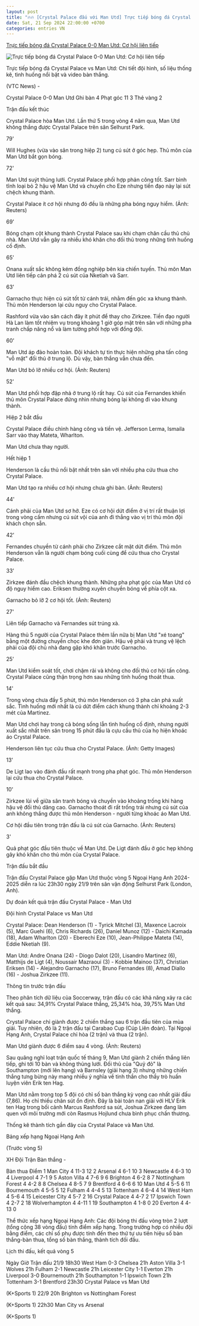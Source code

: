```yaml
---
layout: post
title: "🔥🔥 [Crystal Palace đấu với Man Utd] Trực tiếp bóng đá Crystal Palace 0-0 Man Utd: Cơ hội liên tiếp"
date: Sat, 21 Sep 2024 22:00:00 +0700
categories: entries VN
---
```

[Trực tiếp bóng đá Crystal Palace 0-0 Man Utd: Cơ hội liên tiếp](https://vtcnews.vn/truc-tiep-bong-da-crystal-palace-vs-man-utd-hom-nay-21-9-ar897357.html)

![Trực tiếp bóng đá Crystal Palace 0-0 Man Utd: Cơ hội liên tiếp](http://cdn-i.vtcnews.vn/resize/tFHEWfoC45Mj29ONY1V9eg2/upload/2024/09/21/crystal-palace-man-utd-23470442.JPG)

Trực tiếp bóng đá Crystal Palace vs Man Utd: Chi tiết đội hình, số liệu thống kê, tình huống nổi bật và video bàn thắng.

(VTC News) -

Crystal Palace 0-0 Man Utd Ghi bàn 4 Phạt góc 11 3 Thẻ vàng 2

Trận đấu kết thúc

Crystal Palace hòa Man Utd. Lần thứ 5 trong vòng 4 năm qua, Man Utd không thắng được Crystal Palace trên sân Selhurst Park.

79'

Will Hughes (vừa vào sân trong hiệp 2) tung cú sút ở góc hẹp. Thủ môn của Man Utd bắt gọn bóng.

72'

Man Utd suýt thủng lưới. Crystal Palace phối hợp phản công tốt. Sarr bình tĩnh loại bỏ 2 hậu vệ Man Utd và chuyền cho Eze nhưng tiền đạo này lại sút chệch khung thành.

Crystal Palace ít cơ hội nhưng đó đều là những pha bóng nguy hiểm. (Ảnh: Reuters)

69'

Bóng chạm cột khung thành Crystal Palace sau khi chạm chân cầu thủ chủ nhà. Man Utd vẫn gây ra nhiều khó khăn cho đối thủ trong những tình huống cố định.

65'

Onana xuất sắc không kém đồng nghiệp bên kia chiến tuyến. Thủ môn Man Utd liên tiếp cản phá 2 cú sút của Nketiah và Sarr.

63'

Garnacho thực hiện cú sút tốt từ cánh trái, nhằm đến góc xa khung thành. Thủ môn Henderson lại cứu nguy cho Crystal Palace.

Rashford vừa vào sân cách đây ít phút để thay cho Zirkzee. Tiền đạo người Hà Lan làm tốt nhiệm vụ trong khoảng 1 giờ góp mặt trên sân với những pha tranh chấp năng nổ và làm tường phối hợp với đồng đội.

60'

Man Utd áp đảo hoàn toàn. Đội khách tự tin thực hiện những pha tấn công "vỗ mặt" đối thủ ở trung lộ. Dù vậy, bàn thắng vẫn chưa đến.

Man Utd bỏ lỡ nhiều cơ hội. (Ảnh: Reuters)

52'

Man Utd phối hợp đập nhả ở trung lộ rất hay. Cú sút của Fernandes khiến thủ môn Crystal Palace đứng nhìn nhưng bóng lại không đi vào khung thành.

Hiệp 2 bắt đầu

Crystal Palace điều chỉnh hàng công và tiền vệ. Jefferson Lerma, Ismaila Sarr vào thay Mateta, Wharlton.

Man Utd chưa thay người.

Hết hiệp 1

Henderson là cầu thủ nổi bật nhất trên sân với nhiều pha cứu thua cho Crystal Palace.

Man Utd tạo ra nhiều cơ hội nhưng chưa ghi bàn. (Ảnh: Reuters)

44'

Cánh phải của Man Utd sơ hở. Eze có cơ hội dứt điểm ở vị trí rất thuận lợi trong vòng cấm nhưng cú sút vội của anh đi thẳng vào vị trí thủ môn đội khách chọn sẵn.

42'

Fernandes chuyền từ cánh phải cho Zirkzee cắt mặt dứt điểm. Thủ môn Henderson vẫn là người chạm bóng cuối cùng để cứu thua cho Crystal Palace.

33'

Zirkzee đánh đầu chệch khung thành. Những pha phạt góc của Man Utd có độ nguy hiểm cao. Eriksen thường xuyên chuyền bóng về phía cột xa.

Garnacho bỏ lỡ 2 cơ hội tốt. (Ảnh: Reuters)

27'

Liên tiếp Garnacho và Fernandes sút trúng xà.

Hàng thủ 5 người của Crystal Palace thêm lần nữa bị Man Utd "xé toang" bằng một đường chuyền chọc khe đơn giản. Hậu vệ phải và trung vệ lệch phải của đội chủ nhà đang gặp khó khăn trước Garnacho.

25'

Man Utd kiểm soát tốt, chơi chậm rãi và không cho đối thủ cơ hội tấn công. Crystal Palace cũng thận trọng hơn sau những tình huống thoát thua.

14'

Trong vòng chưa đầy 5 phút, thủ môn Henderson có 3 pha cản phá xuất sắc. Tình huống mới nhất là cú dứt điểm cách khung thành chỉ khoảng 2-3 mét của Martinez.

Man Utd chơi hay trong cả bóng sống lẫn tình huống cố định, nhưng người xuất sắc nhất trên sân trong 15 phút đầu là cựu cầu thủ của họ hiện khoác áo Crystal Palace.

Henderson liên tục cứu thua cho Crystal Palace. (Ảnh: Getty Images)

13'

De Ligt lao vào đánh đầu rất mạnh trong pha phạt góc. Thủ môn Henderson lại cứu thua cho Crystal Palace.

10'

Zirkzee lùi về giữa sân tranh bóng và chuyền vào khoảng trống khi hàng hậu vệ đối thủ dâng cao. Garnacho thoát đi rất trống trải nhưng cú sút của anh không thắng được thủ môn Henderson - người từng khoác áo Man Utd.

Cơ hội đầu tiên trong trận đấu là cú sút của Garnacho. (Ảnh: Reuters)

3'

Quả phạt góc đầu tiên thuộc về Man Utd. De Ligt đánh đầu ở góc hẹp không gây khó khăn cho thủ môn của Crystal Palace.

Trận đấu bắt đầu

Trận đấu Crystal Palace gặp Man Utd thuộc vòng 5 Ngoại Hạng Anh 2024-2025 diễn ra lúc 23h30 ngày 21/9 trên sân vận động Selhurst Park (London, Anh).

Dự đoán kết quả trận đấu Crystal Palace - Man Utd

Đội hình Crystal Palace vs Man Utd

Crystal Palace: Dean Henderson (1) - Tyrick Mitchel (3), Maxence Lacroix (5), Marc Guehi (6), Chris Richards (26), Daniel Munoz (12) - Daichi Kamada (18), Adam Wharlton (20) - Eberechi Eze (10), Jean-Philippe Mateta (14), Eddie Nketiah (9).

Man Utd: Andre Onana (24) - Diogo Dalot (20), Lisandro Martinez (6), Matthijs de Ligt (4), Noussair Mazraoui (3) - Kobbie Mainoo (37), Christian Eriksen (14) - Alejandro Garnacho (17), Bruno Fernandes (8), Amad Diallo (16) - Joshua Zirkzee (11).

Thông tin trước trận đấu

Theo phân tích dữ liệu của Soccerway, trận đấu có các khả năng xảy ra các kết quả sau: 34,91% Crystal Palace thắng, 25,34% hòa, 39,75% Man Utd thắng.

Crystal Palace chỉ giành được 2 chiến thắng sau 6 trận đầu tiên của mùa giải. Tuy nhiên, đó là 2 trận đấu tại Carabao Cup (Cúp Liên đoàn). Tại Ngoại Hạng Anh, Crystal Palace chỉ hòa (2 trận) và thua (2 trận).

Man Utd giành được 6 điểm sau 4 vòng. (Ảnh: Reuters)

Sau quãng nghỉ loạt trận quốc tế tháng 9, Man Utd giành 2 chiến thắng liên tiếp, ghi tới 10 bàn và không thủng lưới. Đối thủ của "Quỷ đỏ" là Southampton (mới lên hạng) và Barnsley (giải hạng 3) nhưng những chiến thắng tưng bừng này mang nhiều ý nghĩa về tinh thần cho thầy trò huấn luyện viên Erik ten Hag.

Man Utd nằm trong top 5 đội có chỉ số bàn thắng kỳ vọng cao nhất giải đấu (7,86). Họ chỉ thiếu chân sút ổn định. Đây là bài toán nan giải với HLV Erik ten Hag trong bối cảnh Marcus Rashford sa sút, Joshua Zirkzee đang làm quen với môi trường mới còn Rasmus Hojlund chưa bình phục chấn thương.

Thống kê thành tích gần đây của Crystal Palace và Man Utd.

Bảng xếp hạng Ngoại Hạng Anh

(Trước vòng 5)

XH Đội Trận Bàn thắng -

Bàn thua Điểm 1 Man City 4 11-3 12 2 Arsenal 4 6-1 10 3 Newcastle 4 6-3 10 4 Liverpool 4 7-1 9 5 Aston Villa 4 7-6 9 6 Brighton 4 6-2 8 7 Nottingham Forest 4 4-2 8 8 Chelsea 4 8-5 7 9 Brentford 4 6-6 6 10 Man Utd 4 5-5 6 11 Bournemouth 4 5-5 5 12 Fulham 4 4-4 5 13 Tottenham 4 6-4 4 14 West Ham 4 5-6 4 15 Leicester City 4 5-7 2 16 Crystal Palace 4 4-7 2 17 Ipswich Town 4 2-7 2 18 Wolverhampton 4 4-11 1 19 Southampton 4 1-8 0 20 Everton 4 4-13 0

Thể thức xếp hạng Ngoại Hạng Anh: Các đội bóng thi đấu vòng tròn 2 lượt (tổng cộng 38 vòng đấu) tính điểm xếp hạng. Trong trường hợp có nhiều đội bằng điểm, các chỉ số phụ được tính đến theo thứ tự ưu tiên hiệu số bàn thắng-bàn thua, tổng số bàn thắng, thành tích đối đầu.

Lịch thi đấu, kết quả vòng 5

Ngày Giờ Trận đấu 21/9 18h30 West Ham 0-3 Chelsea 21h Aston Villa 3-1 Wolves 21h Fulham 2-1 Newcastle 21h Leicester City 1-1 Everton 21h Liverpool 3-0 Bournemouth 21h Southampton 1-1 Ipswich Town 21h Tottenham 3-1 Brentford 23h30 Crystal Palace vs Man Utd

(K+Sports 1) 22/9 20h Brighton vs Nottingham Forest

(K+Sports 1) 22h30 Man City vs Arsenal

(K+Sports 1)

